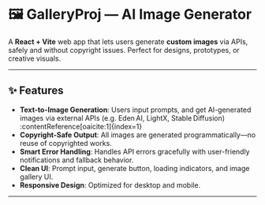 # 🖼️ GalleryProj — AI Image Generator

A **React + Vite** web app that lets users generate **custom images** via APIs, safely and without copyright issues. Perfect for designs, prototypes, or creative visuals.

---

## ✨ Features

- **Text-to-Image Generation**: Users input prompts, and get AI-generated images via external APIs (e.g. Eden AI, LightX, Stable Diffusion) :contentReference[oaicite:1]{index=1}  
- **Copyright-Safe Output**: All images are generated programmatically—no reuse of copyrighted works.
- **Smart Error Handling**: Handles API errors gracefully with user-friendly notifications and fallback behavior.
- **Clean UI**: Prompt input, generate button, loading indicators, and image gallery UI.
- **Responsive Design**: Optimized for desktop and mobile.

---
